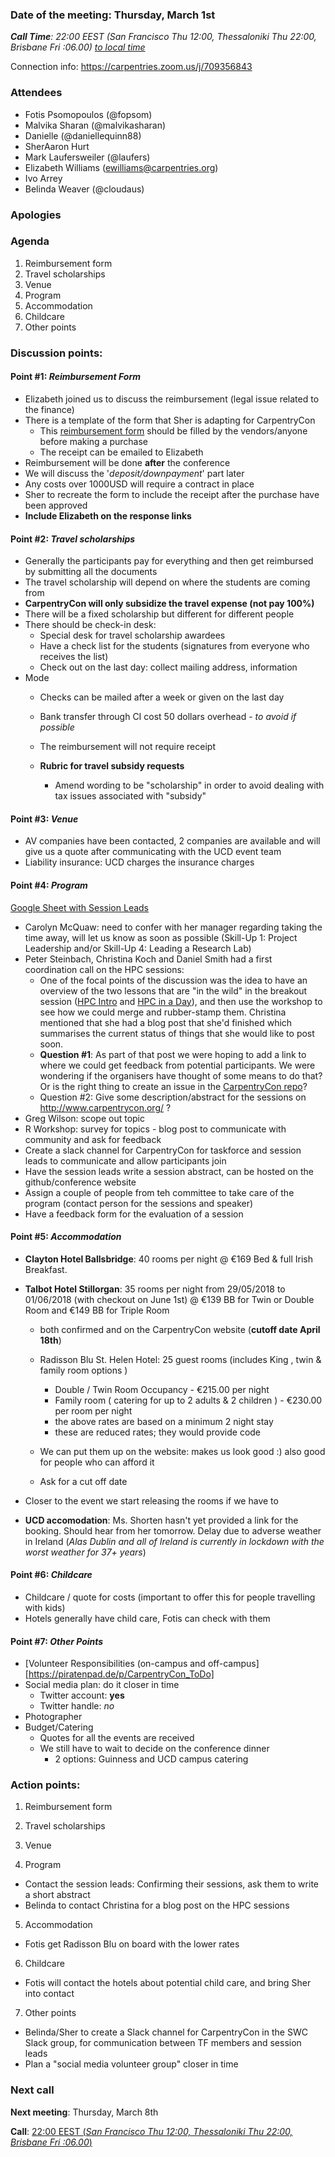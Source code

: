 ### Date of the meeting: Thursday, March 1st
_**Call Time**: 22:00 EEST (San Francisco Thu 12:00, Thessaloniki Thu 22:00, Brisbane Fri :06.00)_
_[to local time](https://www.timeanddate.com/worldclock/fixedtime.html?msg=CarpentryCon&iso=20180301T22&p1=1428&ah=1)_

Connection info: https://carpentries.zoom.us/j/709356843

### Attendees
- Fotis Psomopoulos (@fopsom)
- Malvika Sharan (@malvikasharan)
- Danielle (@daniellequinn88)
- SherAaron Hurt
- Mark Laufersweiler (@laufers)
- Elizabeth Williams (ewilliams@carpentries.org)
- Ivo Arrey
- Belinda Weaver (@cloudaus)


### Apologies


### Agenda

1. Reimbursement form
2. Travel scholarships
3. Venue
4. Program
5. Accommodation
6. Childcare
7. Other points

### Discussion points:


#### **Point #1**: _Reimbursement Form_
  - Elizabeth joined us to discuss the reimbursement (legal issue related to the finance)
  - There is a template of the form that Sher is adapting for CarpentryCon
    - This [reimbursement form](https://goo.gl/forms/6biVzUzOnJHLddUK2) should be filled by the vendors/anyone before making a purchase
    - The receipt can be emailed to Elizabeth
  - Reimbursement will be done **after** the conference
  - We will discuss the '_deposit/downpayment_' part later
  - Any costs over 1000USD will require a contract in place
  - Sher to recreate the form to include the receipt after the purchase have been approved
  - **Include Elizabeth on the response links**

#### **Point #2**: _Travel scholarships_
  - Generally the participants pay for everything and then get reimbursed by submitting all the documents
  - The travel scholarship will depend on where the students are coming from
  - **CarpentryCon will only subsidize the travel expense (not pay 100%)**
  - There will be a fixed scholarship but different for different people
  - There should be check-in desk:
    - Special desk for travel scholarship awardees
    - Have a check list for the students (signatures from everyone who receives the list)
    - Check out on the last day: collect mailing address, information
  - Mode
    - Checks can be mailed after a week or given on the last day
    - Bank transfer through CI cost 50 dollars overhead - _to avoid if possible_
    - The reimbursement will not require receipt

    - **Rubric for travel subsidy requests**
      - Amend wording to be "scholarship" in order to avoid dealing with tax issues associated with "subsidy"

#### **Point #3**: _Venue_
  - AV companies have been contacted, 2 companies are available and will give us a quote after communicating with the UCD event team
  - Liability insurance: UCD charges the insurance charges


#### **Point #4**: _Program_
  [Google Sheet with Session Leads](https://docs.google.com/spreadsheets/d/1G80RPvP8DMPZ89i2vfStdT_6ComP4qsI8ioEvUep2Vw/edit?usp=sharing)
  - Carolyn McQuaw: need to confer with her manager regarding taking the time away, will let us know as soon as possible (Skill-Up 1: Project Leadership and/or Skill-Up 4: Leading a Research Lab)
  - Peter Steinbach, Christina Koch and Daniel Smith had a first coordination call on the HPC sessions:
    - One of the focal points of the discussion was the idea to have an overview of the two lessons that are "in the wild" in the breakout session ([HPC Intro](https://hpc-carpentry.github.io/hpc-intro/) and [HPC in a Day]( https://psteinb.github.io/hpc-in-a-day/)), and then use the workshop to see how we could merge and rubber-stamp them. Christina mentioned that she had a blog post that she'd finished which summarises the current status of things that she would like to post soon.
    - **Question #1**: As part of that post we were hoping to add a link to where we could get feedback from potential participants. We were wondering if the organisers have thought of some means to do that? Or is the right thing to create an issue in the [CarpentryCon repo](https://github.com/carpentries/carpentrycon)?
    - Question #2: Give some description/abstract for the sessions on http://www.carpentrycon.org/ ?
  - Greg Wilson: scope out topic
  - R Workshop: survey for topics - blog post to communicate with community and ask for feedback
  - Create a slack channel for CarpentryCon for taskforce and session leads to communicate and allow participants join
  - Have the session leads write a session abstract, can be hosted on the github/conference website
  - Assign a couple of people from teh committee to take care of the program (contact person for the sessions and speaker)
  - Have a feedback form for the evaluation of a session

#### **Point #5**: _Accommodation_

  - **Clayton Hotel Ballsbridge**: 40 rooms per night @ €169 Bed & full Irish Breakfast.
  - **Talbot Hotel Stillorgan**: 35 rooms per night from 29/05/2018 to 01/06/2018 (with checkout on June 1st) @ €139 BB for Twin or Double Room and €149 BB for Triple Room
    - both confirmed and on the CarpentryCon website (**cutoff date April 18th**)

    - Radisson Blu St. Helen Hotel: 25 guest rooms  (includes King , twin  & family room options )
      - Double / Twin Room Occupancy  -  €215.00 per night
      - Family room ( catering for up to 2 adults  &  2 children  ) - €230.00 per room  per night
      - the above rates are based on a minimum 2 night stay
      - these are reduced rates; they would provide code
    - We can put them up on the website: makes us look good :) also good for people who can afford it
    - Ask for a cut off date

  - Closer to the event we start releasing the rooms if we have to

  - **UCD accomodation**: Ms. Shorten hasn't yet provided a link for the booking. Should hear from her tomorrow. Delay due to adverse weather in Ireland (_Alas Dublin and all of Ireland is currently in lockdown with the worst weather for 37+ years_)

#### **Point #6**: _Childcare_
  - Childcare / quote for costs (important to offer this for people travelling with kids)
  - Hotels generally have child care, Fotis can check with them

#### **Point #7**: _Other Points_
  - [Volunteer Responsibilities (on-campus and off-campus][https://piratenpad.de/p/CarpentryCon_ToDo]
  - Social media plan: do it closer in time
    - Twitter account: **yes**
    - Twitter handle: _no_
  - Photographer
  - Budget/Catering
    - Quotes for all the events are received
    - We still have to wait to decide on the conference dinner
      - 2 options: Guinness and UCD campus catering

### Action points:

1. Reimbursement form

2. Travel scholarships

3. Venue

4. Program
  - Contact the session leads: Confirming their sessions, ask them to write a short abstract
  - Belinda to contact Christina for a blog post on the HPC sessions

5. Accommodation
  - Fotis get Radisson Blu on board with the lower rates

6. Childcare
  - Fotis will contact the hotels about potential child care, and bring Sher into contact

7. Other points
  - Belinda/Sher to create a Slack channel for CarpentryCon in the SWC Slack group, for communication between TF members and session leads
  - Plan a "social media volunteer group" closer in time


### Next call

**Next meeting**: Thursday, March 8th

**Call**:  [22:00 EEST (_San Francisco Thu 12:00, Thessaloniki Thu 22:00, Brisbane Fri :06.00_)](https://www.timeanddate.com/worldclock/fixedtime.html?msg=CarpentryCon&iso=20180308T22&p1=1428&ah=1)
